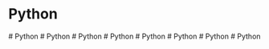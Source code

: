 ﻿# Python
#   P y t h o n  
 #   P y t h o n  
 #   P y t h o n  
 #   P y t h o n  
 #   P y t h o n  
 #   P y t h o n  
 #   P y t h o n  
 #   P y t h o n  
 